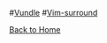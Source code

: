 #[Vundle](/Vim/Vundle)
#[Vim-surround](/Vim/vim-surround)

[Back to Home](https://husthed.github.io)
